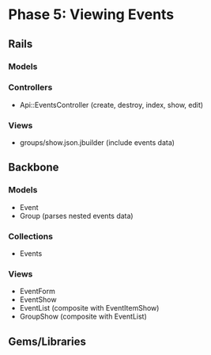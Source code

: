 # Phase 5: Viewing Events

## Rails
### Models

### Controllers
* Api::EventsController (create, destroy, index, show, edit)

### Views
* groups/show.json.jbuilder (include events data)

## Backbone
### Models
* Event
* Group (parses nested events data)

### Collections
* Events

### Views
* EventForm
* EventShow
* EventList (composite with EventItemShow)
* GroupShow (composite with EventList)

## Gems/Libraries
